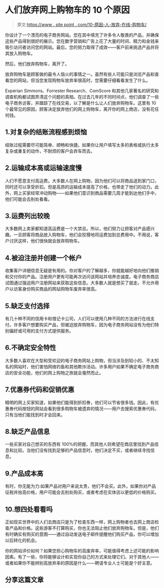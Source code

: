 # 人们放弃网上购物车的 10 个原因

> 原文:[https://www . site point . com/10-原因-人-放弃-在线-购物车/](https://www.sitepoint.com/10-reasons-people-abandon-online-shopping-carts/)

你设计了一个漂亮的电子商务网站。您在其中填充了许多令人敬畏的产品，并确保这些产品得到很好的展示。您在数字营销和广告上花了大量的时间、精力和金钱来吸引访问者访问您的网站。最后，您的努力取得了成效——客户前来挑选产品并将其放入购物车。

然后，他们放弃购物车，离开了。

放弃购物车是顾客做的最令人恼火的事情之一。虽然有些人可能只是浏览产品和查看您的网站，但当您发现购物车放弃率很高时，您需要仔细看看发生了什么。

Experian Simmons、Forrester Research、ComScore 和其他几家著名的研究和调查机构都试图弄清这个问题的真相。在过去几年的不同时间点，他们调查了一些电子商务访客，并跟踪了在线交易，以了解是什么让人们放弃购物车。这里有 10 个最常见的原因，顾客决定放弃他们的网上购物车，离开你的网上商店，没有花任何钱。

## 1.对复杂的结账流程感到烦恼

结账过程需要尽可能简单、顺畅和快捷。如果你让用户填写太多的表格或执行太多复杂或重复的动作，不耐烦的客户会弃车而去。

## 2.运输成本高或运输速度慢

人们不愿意支付高运费。大多数人在网上购物，因为他们可以将商品送到家门口，同时还可以享受折扣。但是高昂的运输成本提高了价格，也带走了他们的动力。此外，网上买家经常冲动购物——如果他们意识到商品需要几周才能到达他们手中，他们可能会去别处看看。

## 3.运费列出较晚

大多数网上卖家都知道高运费是一个大禁忌。所以，他们努力让顾客对产品感兴趣。一旦顾客将商品放入购物车，他们会狡猾地将运费加到总费用中。不用说，客户讨厌这样，他们很快就会放弃购物车。

## 4.被迫注册并创建一个帐户

收集客户详细信息无疑是有用的。你对客户的了解越多，你就能越好地向他们推销和交付你的产品。注册用户更有可能再次访问该网站并培养忠诚度。电子商务商店试图通过强迫用户注册网站来获取这些信息。大多数人就是想买了就走。不允许用户以访客身份购买商品的网站购物车废弃率很高。

## 5.缺乏支付选择

有几十种不同的信用卡和借记卡公司，人们可以使用几种不同的方法进行在线支付。许多客户想要购买产品，但被迫放弃购物车，因为电子商务网站没有为他们特别偏好或可用的支付方式提供服务。

## 6.不确定安全特性

大多数人喜欢在大型和受欢迎的电子商务网站上购物，但当涉及到较小的、不太知名的网站时，他们害怕网络钓鱼和其他欺诈活动。许多用户如果不确定电子商务商店的安全功能，他们的网上购物之旅就会戛然而止。

## 7.优惠券代码和促销优惠

精明的网上买家知道，如果他们能得到折扣券，他们可以节省很多钱。因此，有优惠券代码按钮的网站会看到很多购物车被遗弃的情况——用户去搜索优惠券代码，只有当他们能找到时才会回来。

## 8.缺乏产品信息

一些买家对自己想买的东西有 100%的把握，而其他人则希望在商店里找到产品信息和比较。当他们没有找到足够的产品信息时，他们决定不买，或者继续寻找信息。

## 9.产品成本高

有时，你无能为力:如果产品对用户来说太贵，他们不会买。此外，如果你对产品征税并抬高价格，用户可能会去别处购买，或者考虑在实体店以更低的价格购买。

## 10.想四处看看吗

正如现实世界中的人们去商店只是为了检查东西一样，网上购物者也去网上商店检查产品和价格。这些游客不打算购买，你也无法阻止他们放弃购物车。但是，他们有时确实有购买的意图——通过自动发送电子邮件提醒他们购买产品，你可以增加以后转化的机会。

你的网站评价如何？如果您担心购物车的高废弃率，可能值得考虑上述可能的影响因素。有了一些，你将能够设计和实现你自己的方式来处理它们。对于其他人——或者如果你不能辨别高放弃率的原因是什么——聘请专业人士可能是个好主意。

## 分享这篇文章